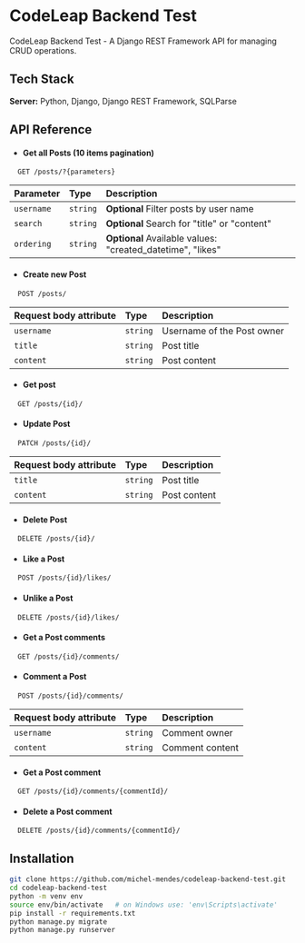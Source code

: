
# CodeLeap Backend Test

CodeLeap Backend Test - A Django REST Framework API for managing CRUD operations.

## Tech Stack

**Server:** Python, Django, Django REST Framework, SQLParse


## API Reference

- #### Get all Posts (10 items pagination)

```http
  GET /posts/?{parameters}
```
| Parameter | Type     | Description                       |
| :-------- | :------- | :-------------------------------- |
| `username`| `string` | **Optional** Filter posts by user name |
| `search`   | `string` | **Optional** Search for "title" or "content" |
| `ordering` | `string` | **Optional** Available values: "created_datetime", "likes" |

- #### Create new Post 

```http
  POST /posts/
```

| Request body attribute | Type     | Description                       |
| :-------- | :------- | :-------------------------------- |
| `username`| `string` | Username of the Post owner |
| `title`   | `string` | Post title |
| `content` | `string` | Post content |

- #### Get post

```http
  GET /posts/{id}/
```

- #### Update Post 

```http
  PATCH /posts/{id}/
```

| Request body attribute | Type     | Description                       |
| :-------- | :------- | :-------------------------------- |
| `title`   | `string` | Post title |
| `content` | `string` | Post content |

- #### Delete Post 

```http
  DELETE /posts/{id}/
```

- #### Like a Post 

```http
  POST /posts/{id}/likes/
```

- #### Unlike a Post 

```http
  DELETE /posts/{id}/likes/
```

- #### Get a Post comments

```http
  GET /posts/{id}/comments/
```

- #### Comment a Post

```http
  POST /posts/{id}/comments/
```
| Request body attribute | Type     | Description                       |
| :-------- | :------- | :-------------------------------- |
| `username`   | `string` | Comment owner |
| `content` | `string` | Comment content |

- #### Get a Post comment

```http
  GET /posts/{id}/comments/{commentId}/
```

- #### Delete a Post comment

```http
  DELETE /posts/{id}/comments/{commentId}/
```
## Installation

```bash
git clone https://github.com/michel-mendes/codeleap-backend-test.git
cd codeleap-backend-test
python -m venv env
source env/bin/activate   # on Windows use: 'env\Scripts\activate'
pip install -r requirements.txt
python manage.py migrate
python manage.py runserver
```
    
